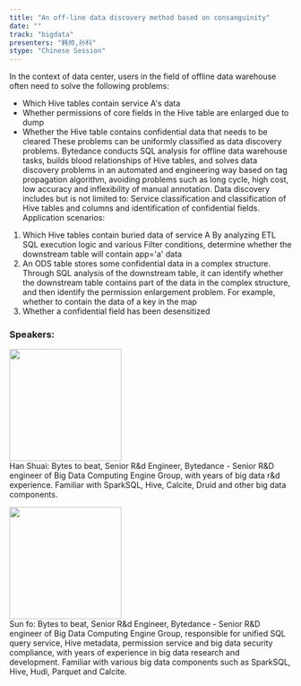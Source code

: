```yaml
---
title: "An off-line data discovery method based on consanguinity"
date: "" 
track: "bigdata"
presenters: "韩帅,孙科"
stype: "Chinese Session"
---
```

In the context of data center, users in the field of offline data warehouse often need to solve the following problems:
- Which Hive tables contain service A's data
- Whether permissions of core fields in the Hive table are enlarged due to dump
- Whether the Hive table contains confidential data that needs to be cleared
These problems can be uniformly classified as data discovery problems. Bytedance conducts SQL analysis for offline data warehouse tasks, builds blood relationships of Hive tables, and solves data discovery problems in an automated and engineering way based on tag propagation algorithm, avoiding problems such as long cycle, high cost, low accuracy and inflexibility of manual annotation.
Data discovery includes but is not limited to: Service classification and classification of Hive tables and columns and identification of confidential fields.
Application scenarios:
1. Which Hive tables contain buried data of service A
By analyzing ETL SQL execution logic and various Filter conditions, determine whether the downstream table will contain app='a' data
2. An ODS table stores some confidential data in a complex structure. Through SQL analysis of the downstream table, it can identify whether the downstream table contains part of the data in the complex structure, and then identify the permission enlargement problem. For example, whether to contain the data of a key in the map
3. Whether a confidential field has been desensitized
 ### Speakers: 
 <img src="images/speaker/1214.png" width="200" /><br>Han Shuai: Bytes to beat, Senior R&d Engineer, Bytedance - Senior R&D engineer of Big Data Computing Engine Group, with years of big data r&d experience. Familiar with SparkSQL, Hive, Calcite, Druid and other big data components.
 <img src="images/speaker/1214_2.png" width="200" /><br>Sun fo: Bytes to beat, Senior R&d Engineer, Bytedance - Senior R&D engineer of Big Data Computing Engine Group, responsible for unified SQL query service, Hive metadata, permission service and big data security compliance, with years of experience in big data research and development. Familiar with various big data components such as SparkSQL, Hive, Hudi, Parquet and Calcite.
 